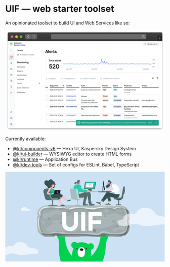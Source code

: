 # UIF — web starter toolset

An opinionated toolset to build UI and Web Services like so:

![Demo App base on UIF](./docs/uif-app-demo.png)

Currently available:

* [@kl/components-v6](./packages/kl-components-v6/) — Hexa UI, Kaspersky Design System
* [@kl/ui-builder](./packages/kl-ui-builder/) — WYSIWYG editor to create HTML forms
* [@kl/runtime](./packages/kl-runtime/) — Application Bus
* [@kl/dev-tools](./packages/kl-dev-tools/) — Set of configs for ESLint, Babel, TypeScript

![UIF works outro](./docs/uif-works-outro.png)
